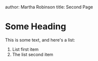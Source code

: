 author: Martha Robinson
title: Second Page

# Some Heading

This is some text, and here's a list:

1. List first item
2. The list second item